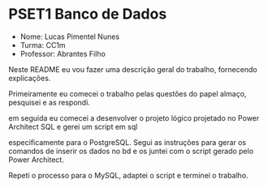 # PSET1 Banco de Dados
- Nome: Lucas Pimentel Nunes
- Turma: CC1m
- Professor: Abrantes Filho

Neste README eu vou fazer uma descrição geral do trabalho, fornecendo explicações.

Primeiramente eu comecei o trabalho pelas questões do papel almaço, pesquisei e as respondi. 

em seguida eu comecei a desenvolver o projeto lógico projetado no Power Architect SQL e gerei um script em sql 

especificamente para o PostgreSQL. Segui as instruções para gerar os comandos de inserir os dados no bd e os juntei com o script gerado pelo Power Architect. 

Repeti o processo para o MySQL, adaptei o script e terminei o trabalho.
